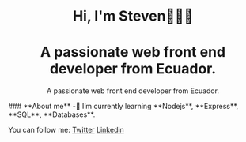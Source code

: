 <div id="header" align="center">
  <h1 align="center">Hi, I'm Steven👋👨‍💻<h1/>
   A passionate web front end developer from Ecuador.
 </div>
 <p align="center"> A passionate web front end developer from Ecuador.<p/>
### **About me**
-🌱 I’m currently learning **Nodejs**, **Express**, **SQL**, **Databases**.

You can follow me:
[Twitter](https://mobile.twitter.com/Aronch37)
[Linkedin](https://www.linkedin.com/in/steven-ontaneda/)


<!--
**aontaneda2000/aontaneda2000** is a ✨ _special_ ✨ repository because its `README.md` (this file) appears on your GitHub profile.

Here are some ideas to get you started:

- 🔭 I’m currently working on ...
- 🌱 I’m currently learning ...
- 👯 I’m looking to collaborate on ...
- 🤔 I’m looking for help with ...
- 💬 Ask me about ...
- 📫 How to reach me: ...
- 😄 Pronouns: ...
- ⚡ Fun fact: ...
-->
